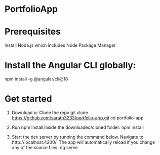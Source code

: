 # PortfolioApp

# Prerequisites

Install Node.js which includes Node Package Manager

# Install the Angular CLI globally:

npm install -g @angular/cli@16

# Get started

1. Download or Clone the repo
git clone https://github.com/sarath3233/portfolio-app.git
    cd portfolio-app

2. Run npm install inside the downloaded/cloned folder:
    npm install

3. Start the dev server by running the command below. Navigate to http://localhost:4200/. The app will automatically reload if you change any of the source files.
    ng serve
